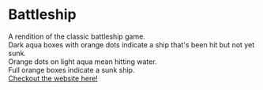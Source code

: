 # Battleship
A rendition of the classic battleship game.<br>
Dark aqua boxes with orange dots indicate a ship that's been hit but not yet sunk.<br>
Orange dots on light aqua mean hitting water.<br>
Full orange boxes indicate a sunk ship.<br>
[Checkout the website here!](https://seancagin.github.io/battleship/)
